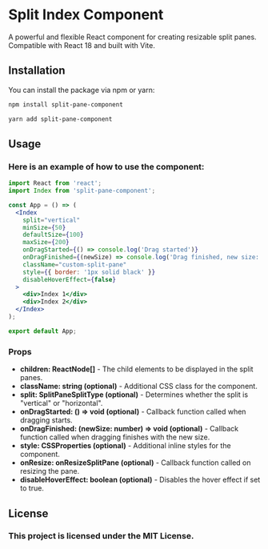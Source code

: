 # Split Index Component

A powerful and flexible React component for creating resizable split panes. Compatible with React 18 and built with Vite.

## Installation

You can install the package via npm or yarn:

```sh
npm install split-pane-component
```

```sh
yarn add split-pane-component
```

## Usage

### Here is an example of how to use the component:

```jsx
import React from 'react';
import Index from 'split-pane-component';

const App = () => (
  <Index
    split="vertical"
    minSize={50}
    defaultSize={100}
    maxSize={200}
    onDragStarted={() => console.log('Drag started')}
    onDragFinished={(newSize) => console.log('Drag finished, new size:', newSize)}
    className="custom-split-pane"
    style={{ border: '1px solid black' }}
    disableHoverEffect={false}
  >
    <div>Index 1</div>
    <div>Index 2</div>
  </Index>
);

export default App;
```

### Props
* **children: ReactNode[]** - The child elements to be displayed in the split panes.
* **className: string (optional)** - Additional CSS class for the component.
* **split: SplitPaneSplitType (optional)** - Determines whether the split is "vertical" or "horizontal".
* **onDragStarted: () => void (optional)** - Callback function called when dragging starts.
* **onDragFinished: (newSize: number) => void (optional)** - Callback function called when dragging finishes with the new size.
* **style: CSSProperties (optional)** - Additional inline styles for the component.
* **onResize: onResizeSplitPane (optional)** - Callback function called on resizing the pane.
* **disableHoverEffect: boolean (optional)** - Disables the hover effect if set to true.

## License
### This project is licensed under the MIT License.

